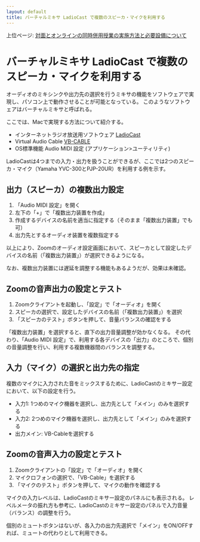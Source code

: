 ```yaml
---
layout: default
title: バーチャルミキサ LadioCast で複数のスピーカ・マイクを利用する 
---
```

上位ページ: [対面とオンラインの同時併用授業の実施方法と必要設備について](zoom-hybrid-use)

# バーチャルミキサ LadioCast で複数のスピーカ・マイクを利用する

オーディオのミキシンクや出力先の選択を行うミキサの機能をソフトウェアで実現し、パソコン上で動作させることが可能となっている。
このようなソフトウェアはバーチャルミキサと呼ばれる。

ここでは、Macで実現する方法について紹介する。

- インターネットラジオ放送用ソフトウェア [LadioCast](https://apps.apple.com/jp/app/ladiocast/id411213048?mt=12)
- Virtual Audio Cable [VB-CABLE](https://www.vb-audio.com/Cable/)
- OS標準機能 Audio MIDI 設定 (アプリケーション>ユーティリティ)

LadioCastは4つまでの入力・出力を扱うことができるが、ここでは2つのスピーカ・マイク（Yamaha YVC-300とPJP-20UR）を利用する例を示す。

## 出力（スピーカ）の複数出力設定

1. 「Audio MIDI 設定」を開く
2. 左下の「+」で「複数出力装置を作成」
3. 作成するデバイスの名前を適当に指定する（そのまま「複数出力装置」でも可）
4. 出力先とするオーディオ装置を複数指定する

以上により、Zoomのオーディオ設定画面において、スピーカとして設定したデバイスの名前（「複数出力装置」）が選択できるようになる。

なお、複数出力装置には遅延を調整する機能もあるようだが、効果は未確認。

## Zoomの音声出力の設定とテスト

1. Zoomクライアントを起動し、「設定」で「オーディオ」を開く
2. スピーカの選択で、設定したデバイスの名前（「複数出力装置」）を選択
3. 「スピーカのテスト」ボタンを押して、音量バランスの確認をする

「複数出力装置」を選択すると、直下の出力音量調整が効かなくなる。
その代わり、「Audio MIDI 設定」で、利用する各デバイスの「出力」のところで、個別の音量調整を行い、利用する複数機器間のバランスを調整する。

## 入力（マイク）の選択と出力先の指定

複数のマイクに入力された音をミックスするために、LadioCastのミキサー設定において、以下の設定を行う。

- 入力1: 1つめのマイク機器を選択し、出力先として「メイン」のみを選択する
- 入力2: 2つめのマイク機器を選択し、出力先として「メイン」のみを選択する
- 出力メイン: VB-Cableを選択する

## Zoomの音声入力の設定とテスト

1. Zoomクライアントの「設定」で「オーディオ」を開く
2. マイクロフォンの選択で、「VB-Cable」を選択する
3. 「マイクのテスト」ボタンを押して、マイクの動作を確認する

マイクの入力レベルは、LadioCastのミキサー設定のパネルにも表示される。
レベルメータの振れ方も参考に、LadioCastのミキサー設定のパネルで入力音量（バランス）の調整を行う。

個別のミュートボタンはないが、各入力の出力先選択で「メイン」をON/OFFすれば、ミュートの代わりとして利用できる。
